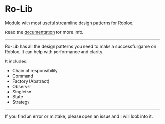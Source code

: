# Ro-Lib

Module with most useful streamline design patterns for Roblox.

Read the [documentation](https://hawdevelopment.github.io/Ro-Lib/) for more info.

---

Ro-Lib has all the design patterns you need to make a successful game on Roblox. It can help with performance and clarity.

It includes:
* Chain of responsibility
* Command
* Factory (Abstract)
* Observer
* Singleton
* State
* Strategy

---

If you find an error or mistake, please open an issue and I will look into it.